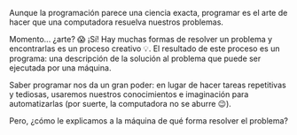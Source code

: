 Aunque la programación parece una ciencia exacta, programar es el arte de hacer que una computadora resuelva nuestros problemas.

Momento... ¿arte? :scream: ¡Sí! Hay muchas formas de resolver un problema y encontrarlas es un proceso creativo :bulb:. El resultado de este proceso es un programa: una descripción de la solución al problema que puede ser ejecutada por una máquina.

Saber programar nos da un gran poder: en lugar de hacer tareas repetitivas y tediosas, usaremos nuestros conocimientos e imaginación para automatizarlas (por suerte, la computadora no se aburre :wink:).

Pero, ¿cómo le explicamos a la máquina de qué forma resolver el problema?